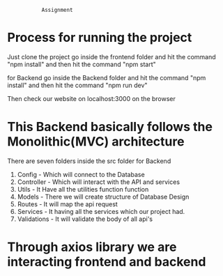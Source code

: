 
               Assignment


# Process for running the project


Just clone the project go inside the frontend folder and hit the command "npm install" and then hit the command "npm start"

for Backend go inside the Backend folder and hit the command "npm install" and then hit the command "npm run dev"

Then check our website on localhost:3000 on the browser

 # This Backend basically follows the Monolithic(MVC) architecture

 There are seven folders inside the src folder for Backend 

  1. Config -  Which will connect to the Database
  2. Controller - Which will interact with the API and services
  3. Utils - It Have all the utilities function function
  4. Models - There we will create structure of Database Design
  5. Routes - It will map the api request
  6. Services - It having all the services which our project had.
  7. Validations - It will validate the body of all api's

# Through axios library we are interacting frontend and backend
